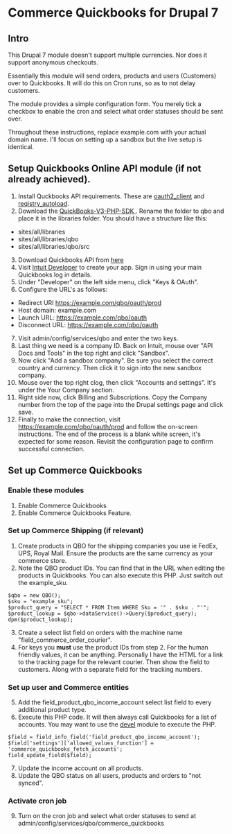 # Commerce Quickbooks for Drupal 7
## Intro
This Drupal 7 module doesn't support multiple currencies. Nor does it support anonymous checkouts. 

Essentially this module will send orders, products and users (Customers) over to Quickbooks. It will do this on Cron runs, so as to not delay customers.

The module provides a simple configuration form. You merely tick a checkbox to enable the cron and select what order statuses should be sent over.

Throughout these instructions, replace example.com with your actual domain name. I'll focus on setting up a sandbox but the live setup is identical.

## Setup Quickbooks Online API module (if not already achieved).
1. Install Quckbooks API requirements. These are [oauth2_client](https://www.drupal.org/project/oauth2_client) and [reqistry_autoload](https://www.drupal.org/project/registry_autoload). 
2. Download the [QuickBooks-V3-PHP-SDK
](https://github.com/intuit/QuickBooks-V3-PHP-SDK/tree/v4.0.6.1). Rename the folder to qbo and place it in the libraries folder. You should have a structure like this:
- sites/all/libraries
- sites/all/libraries/qbo
- sites/all/libraries/qbo/src
3. Download Quickbooks API from [here](https://www.drupal.org/project/qbo_api/issues/2936266#comment-12554554)
4. Visit [Intuit Developer](https://developer.intuit.com/app/developer/dashboard) to create your app. Sign in using your main Quickbooks log in details.
5. Under "Developer" on the left side menu, click "Keys & OAuth".
6. Configure the URL's as follows:

- Redirect URI https://example.com/qbo/oauth/prod
- Host domain: example.com
- Launch URL: https://example.com/qbo/oauth
- Disconnect URL: https://example.com/qbo/oauth

7. Visit admin/config/services/qbo and enter the two keys.
8. Last thing we need is a company ID. Back on Intuit, mouse over "API Docs and Tools" in the top right and click "Sandbox".
9. Now click "Add a sandbox company". Be sure you select the correct country and currency. Then click it to sign into the new sandbox company.
10. Mouse over the top right clog, then click "Accounts and settings". It's under the Your Company section.
11. Right side now, click Billing and Subscriptions. Copy the Company number from the top of the page into the Drupal settings page and click save.
12. Finally to make the connection, visit https://example.com/qbo/oauth/prod and follow the on-screen instructions. The end of the process is a blank white screen, it's expected for some reason. Revisit the configuration page to confirm successful connection.

## Set up Commerce Quickbooks
### Enable these modules
1. Enable Commerce Quickbooks
2. Enable Commerce Quickbooks Feature.

### Set up Commerce Shipping (if relevant)
1. Create products in QBO for the shipping companies you use ie FedEx, UPS, Royal Mail. Ensure the products are the same currency as your commerce store.
2. Note the QBO product IDs. You can find that in the URL when editing the products in Quickbooks. You can also execute this PHP. Just switch out the example_sku.
```
$qbo = new QBO();
$sku = "example_sku";
$product_query = "SELECT * FROM Item WHERE Sku = '" . $sku . "'";
$product_lookup = $qbo->dataService()->Query($product_query);
dpm($product_lookup);
```
3. Create a select list field on orders with the machine name "field_commerce_order_courier".
4. For keys you **must** use the product IDs from step 2. For the human friendly values, it can be anything. 
Personally I have the HTML for a link to the tracking page for the relevant courier. Then show the field to customers. Along with a separate field for the tracking numbers.

### Set up user and Commerce entities
5. Add the field_product_qbo_income_account select list field to every additional product type.
6. Execute this PHP code. It will then always call Quickbooks for a list of accounts. You may want to use the [devel](https://drupal.org/project/devel) module to execute the PHP.
```
$field = field_info_field('field_product_qbo_income_account');
$field['settings']['allowed_values_function'] = 'commerce_quickbooks_fetch_accounts';
field_update_field($field);
```
7. Update the income account on all products. 
8. Update the QBO status on all users, products and orders to "not synced".

### Activate cron job
9. Turn on the cron job and select what order statuses to send at admin/config/services/qbo/commerce_quickbooks
